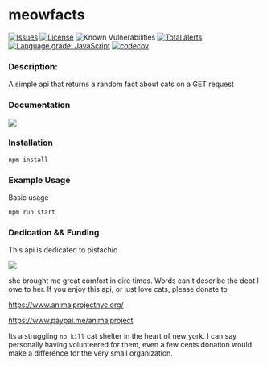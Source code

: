 meowfacts
=========

[![Issues](https://img.shields.io/github/issues/Crucible-Standard/obiter-dictum.svg)](https://github.com/wh-iterabb-it/meowfacts/issues)
[![License](https://img.shields.io/badge/license-GPL-blue.svg)](https://github.com/wh-iterabb-it/meowfacts/blob/main/LICENSE)
![Known Vulnerabilities](https://snyk.io/test/github/wh-iterabb-it/meowfacts/badge.svg) 
[![Total alerts](https://img.shields.io/lgtm/alerts/g/wh-iterabb-it/meowfacts.svg?logo=lgtm&logoWidth=18)](https://lgtm.com/projects/g/wh-iterabb-it/meowfacts/alerts/) 
[![Language grade: JavaScript](https://img.shields.io/lgtm/grade/javascript/g/wh-iterabb-it/meowfacts.svg?logo=lgtm&logoWidth=18)](https://lgtm.com/projects/g/wh-iterabb-it/meowfacts/context:javascript)
[![codecov](https://codecov.io/gh/wh-iterabb-it/meowfacts/branch/master/graph/badge.svg)](https://codecov.io/gh/wh-iterabb-it/meowfacts)


### Description:

A simple api that returns a random fact about cats on a GET request

### Documentation
[![](https://raw.githubusercontent.com/swagger-api/swagger.io/wordpress/images/assets/SW-logo-clr.png)](https://app.swaggerhub.com/apis-docs/whiterabbit8/meowfacts/1.0.0)


### Installation

```
npm install
```
### Example Usage

Basic usage
```
npm run start
```

### Dedication && Funding

This api is dedicated to pistachio

![](https://i.imgur.com/2EGh2Bp.jpg)

she brought me great comfort in dire times. Words can't describe the debt I owe to her. If you enjoy this api, or just love cats, please donate to

https://www.animalprojectnyc.org/

https://www.paypal.me/animalproject

Its a struggling `no kill` cat shelter in the heart of new york. I can say personally having volunteered for them, even a few cents donation would make a difference for the very small organization.
